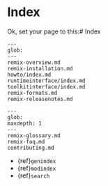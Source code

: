 # Index

Ok, set your page to this:# Index

```{toctree}
---
glob:
---
remix-overview.md
remix-installation.md
howto/index.md
runtimeinterface/index.md
toolkitinterface/index.md
remix-formats.md
remix-releasenotes.md
```

```{toctree}
---
glob:
maxdepth: 1
---
remix-glossary.md
remix-faq.md
contributing.md
```

* {ref}`genindex`
* {ref}`modindex`
* {ref}`search`